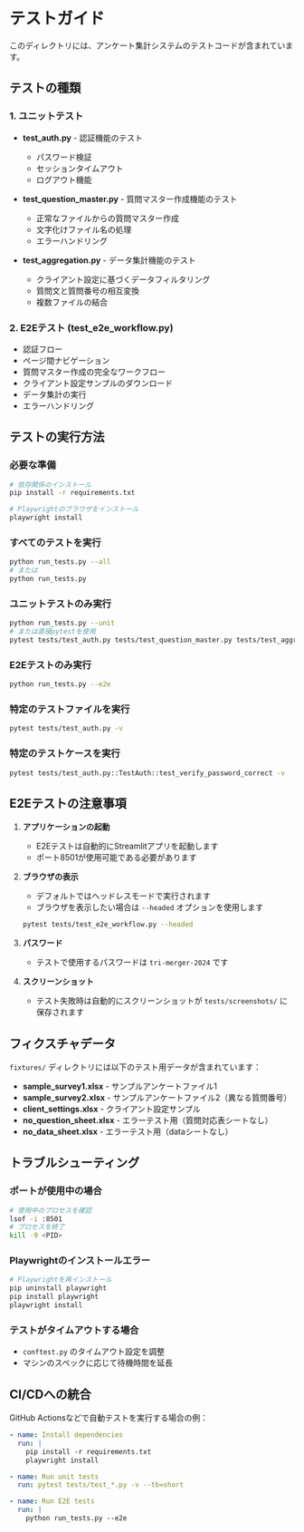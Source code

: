 # テストガイド

このディレクトリには、アンケート集計システムのテストコードが含まれています。

## テストの種類

### 1. ユニットテスト
- **test_auth.py** - 認証機能のテスト
  - パスワード検証
  - セッションタイムアウト
  - ログアウト機能

- **test_question_master.py** - 質問マスター作成機能のテスト
  - 正常なファイルからの質問マスター作成
  - 文字化けファイル名の処理
  - エラーハンドリング

- **test_aggregation.py** - データ集計機能のテスト
  - クライアント設定に基づくデータフィルタリング
  - 質問文と質問番号の相互変換
  - 複数ファイルの結合

### 2. E2Eテスト (test_e2e_workflow.py)
- 認証フロー
- ページ間ナビゲーション
- 質問マスター作成の完全なワークフロー
- クライアント設定サンプルのダウンロード
- データ集計の実行
- エラーハンドリング

## テストの実行方法

### 必要な準備
```bash
# 依存関係のインストール
pip install -r requirements.txt

# Playwrightのブラウザをインストール
playwright install
```

### すべてのテストを実行
```bash
python run_tests.py --all
# または
python run_tests.py
```

### ユニットテストのみ実行
```bash
python run_tests.py --unit
# または直接pytestを使用
pytest tests/test_auth.py tests/test_question_master.py tests/test_aggregation.py -v
```

### E2Eテストのみ実行
```bash
python run_tests.py --e2e
```

### 特定のテストファイルを実行
```bash
pytest tests/test_auth.py -v
```

### 特定のテストケースを実行
```bash
pytest tests/test_auth.py::TestAuth::test_verify_password_correct -v
```

## E2Eテストの注意事項

1. **アプリケーションの起動**
   - E2Eテストは自動的にStreamlitアプリを起動します
   - ポート8501が使用可能である必要があります

2. **ブラウザの表示**
   - デフォルトではヘッドレスモードで実行されます
   - ブラウザを表示したい場合は `--headed` オプションを使用します
   ```bash
   pytest tests/test_e2e_workflow.py --headed
   ```

3. **パスワード**
   - テストで使用するパスワードは `tri-merger-2024` です

4. **スクリーンショット**
   - テスト失敗時は自動的にスクリーンショットが `tests/screenshots/` に保存されます

## フィクスチャデータ

`fixtures/` ディレクトリには以下のテスト用データが含まれています：

- **sample_survey1.xlsx** - サンプルアンケートファイル1
- **sample_survey2.xlsx** - サンプルアンケートファイル2（異なる質問番号）
- **client_settings.xlsx** - クライアント設定サンプル
- **no_question_sheet.xlsx** - エラーテスト用（質問対応表シートなし）
- **no_data_sheet.xlsx** - エラーテスト用（dataシートなし）

## トラブルシューティング

### ポートが使用中の場合
```bash
# 使用中のプロセスを確認
lsof -i :8501
# プロセスを終了
kill -9 <PID>
```

### Playwrightのインストールエラー
```bash
# Playwrightを再インストール
pip uninstall playwright
pip install playwright
playwright install
```

### テストがタイムアウトする場合
- `conftest.py` のタイムアウト設定を調整
- マシンのスペックに応じて待機時間を延長

## CI/CDへの統合

GitHub Actionsなどで自動テストを実行する場合の例：

```yaml
- name: Install dependencies
  run: |
    pip install -r requirements.txt
    playwright install

- name: Run unit tests
  run: pytest tests/test_*.py -v --tb=short

- name: Run E2E tests
  run: |
    python run_tests.py --e2e
```